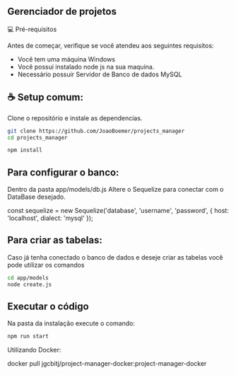 ## Gerenciador de projetos

💻 Pré-requisitos

Antes de começar, verifique se você atendeu aos seguintes requisitos:


- Você tem uma máquina Windows
- Você possui instalado node js na sua maquina.
- Necessário possuir Servidor de Banco de dados MySQL

## ☕ Setup comum:

Clone o repositório e instale as dependencias.

```bash
git clone https://github.com/JoaoBoemer/projects_manager
cd projects_manager
```

```bash
npm install
```

## Para configurar o banco:

Dentro da pasta app/models/db.js
Altere o Sequelize para conectar com o DataBase desejado.

const sequelize = new Sequelize('database', 'username', 'password', {
  host: 'localhost',
  dialect: 'mysql'
});

## Para criar as tabelas:

Caso já tenha conectado o banco de dados e deseje criar as tabelas você pode utilizar os comandos

```bash
cd app/models
node create.js
```

## Executar o código

Na pasta da instalação execute o comando:

```bash
npm run start
```

Utilizando Docker:

docker pull jgcbitj/project-manager-docker:project-manager-docker